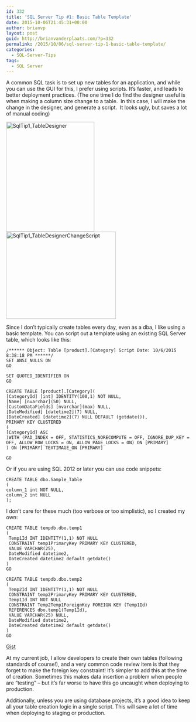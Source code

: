 ```yaml
---
id: 332
title: 'SQL Server Tip #1: Basic Table Template'
date: 2015-10-06T21:45:31+00:00
author: brianvp
layout: post
guid: http://brianvanderplaats.com/?p=332
permalink: /2015/10/06/sql-server-tip-1-basic-table-template/
categories:
  - SQL-Server-Tips
tags:
  - SQL Server
---
```

A common SQL task is to set up new tables for an application, and while you can use the GUI for this, I prefer using scripts. It’s faster, and leads to better deployment practices. (The one time I do find the designer useful is when making a column size change to a table.  In this case, I will make the change in the designer, and generate a script.  It looks ugly, but saves a lot of manual coding)

[<img class="alignnone size-medium wp-image-334" src="http://brianvanderplaats.com/wp-content/uploads/2015/10/SqlTip1_TableDesigner-241x300.png" alt="SqlTip1_TableDesigner" width="241" height="300" />](http://brianvanderplaats.com/wp-content/uploads/2015/10/SqlTip1_TableDesigner.png)[<img class="alignnone size-medium wp-image-335" src="http://brianvanderplaats.com/wp-content/uploads/2015/10/SqlTip1_TableDesignerChangeScript-300x238.png" alt="SqlTip1_TableDesignerChangeScript" width="300" height="238" />](http://brianvanderplaats.com/wp-content/uploads/2015/10/SqlTip1_TableDesignerChangeScript.png)

Since I don’t typically create tables every day, even as a dba, I like using a basic template. You can script out a template using an existing SQL Server table, which looks like this:

```
/****** Object: Table [product].[Category] Script Date: 10/6/2015 8:38:18 PM ******/
SET ANSI_NULLS ON
GO

SET QUOTED_IDENTIFIER ON
GO

CREATE TABLE [product].[Category](
[CategoryId] [int] IDENTITY(100,1) NOT NULL,
[Name] [nvarchar](50) NULL,
[CustomDataFields] [nvarchar](max) NULL,
[DateModified] [datetime2](7) NULL,
[DateCreated] [datetime2](7) NULL DEFAULT (getdate()),
PRIMARY KEY CLUSTERED
(
[CategoryId] ASC
)WITH (PAD_INDEX = OFF, STATISTICS_NORECOMPUTE = OFF, IGNORE_DUP_KEY = OFF, ALLOW_ROW_LOCKS = ON, ALLOW_PAGE_LOCKS = ON) ON [PRIMARY]
) ON [PRIMARY] TEXTIMAGE_ON [PRIMARY]

GO
```

Or if you are using SQL 2012 or later you can use code snippets:

```
CREATE TABLE dbo.Sample_Table
(
column_1 int NOT NULL,
column_2 int NULL
);
```

I don’t care for these much (too verbose or too simplistic), so I created my own:

```
CREATE TABLE tempdb.dbo.temp1
(
 Temp1Id INT IDENTITY(1,1) NOT NULL
 CONSTRAINT temp1PrimaryKey PRIMARY KEY CLUSTERED,
 VALUE VARCHAR(25),
 DateModified datetime2,
 DateCreated datetime2 default getdate()
)
GO

CREATE TABLE tempdb.dbo.temp2
(
 Temp2Id INT IDENTITY(1,1) NOT NULL
 CONSTRAINT temp2PrimaryKey PRIMARY KEY CLUSTERED,
 Temp1Id INT NOT NULL
 CONSTRAINT Temp2Temp1ForeignKey FOREIGN KEY (Temp1Id)
 REFERENCES dbo.temp1(Temp1Id),
 VALUE VARCHAR(25) NULL,
 DateModified datetime2,
 DateCreated datetime2 default getdate()
)
GO
```

[Gist](https://gist.github.com/brianvp/8bfb8aa3d9ec054e5531)

At my current job, I allow developers to create their own tables (following standards of course!), and a very common code review item is that they forget to make the foreign key constraint! It’s simpler to add this at the time of creation. Sometimes this makes data insertion a problem when people are “testing” &#8211; but it&#8217;s far worse to have this go uncaught when deploying to production.

Additionally, unless you are using database projects, it’s a good idea to keep all your table creation logic in a single script. This will save a lot of time when deploying to staging or production.